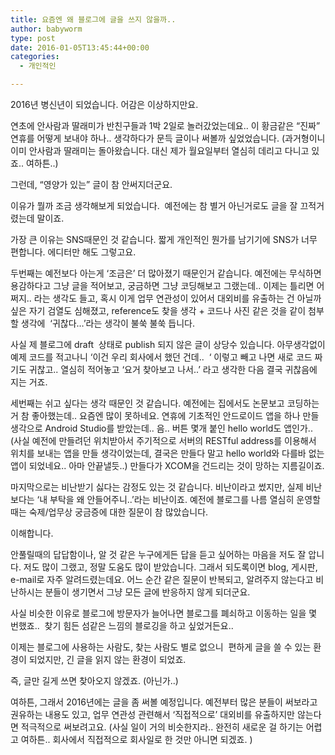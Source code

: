 ```yaml
---
title: 요즘엔 왜 블로그에 글을 쓰지 않을까..
author: babyworm
type: post
date: 2016-01-05T13:45:44+00:00
categories:
  - 개인적인

---
```

2016년 병신년이 되었습니다. 어감은 이상하지만요.

연초에 안사람과 딸래미가 반친구들과 1박 2일로 놀러갔었는데요.. 이 황금같은 “진짜” 연휴를 어떻게 보내야 하나.. 생각하다가 문득 글이나 써볼까 싶었었습니다. (과거형이니 이미 안사람과 딸래미는 돌아왔습니다. 대신 제가 월요일부터 열심히 데리고 다니고 있죠.. 여하튼..)

그런데, “영양가 있는” 글이 참 안써지더군요.

이유가 뭘까 조금 생각해보게 되었습니다.  예전에는 참 별거 아닌거로도 글을 잘 끄적거렸는데 말이죠.

가장 큰 이유는 SNS때문인 것 같습니다. 짧게 개인적인 뭔가를 남기기에 SNS가 너무 편합니다. 에디터만 해도 그렇고요.

두번째는 예전보다 아는게 ‘조금은’ 더 많아졌기 때문인거 같습니다. 예전에는 무식하면 용감하다고 그냥 글을 적어보고, 궁금하면 그냥 코딩해보고 그랬는데.. 이제는 틀리면 어쩌지.. 라는 생각도 들고, 혹시 이게 업무 연관성이 있어서 대외비를 유출하는 건 아닐까 싶은 자기 검열도 심해졌고, reference도 찾을 생각 + 코드나 사진 같은 것을 같이 첨부할 생각에  ‘귀찮다…’라는 생각이 불쑥 불쑥 듭니다.

사실 제 블로그에 draft  상태로 publish 되지 않은 글이 상당수 있습니다. 아무생각없이 예제 코드를 적고나니 ‘이건 우리 회사에서 했던 건데..  ‘ 이렇고 빼고 나면 새로 코드 짜기도 귀찮고.. 열심히 적어놓고 ‘요거 찾아보고 나서..’ 라고 생각한 다음 결국 귀찮음에 지는 거죠.

세번째는 쉬고 싶다는 생각 때문인 것 같습니다. 예전에는 집에서도 논문보고 코딩하는 거 참 좋아했는데.. 요즘엔 많이 못하네요. 연휴에 기초적인 안드로이드 앱을 하나 만들 생각으로 Android Studio를 받았는데.. 음.. 버튼 몇개 붙인 hello world도 앱인가.. (사실 예전에 만들려던 위치받아서 주기적으로 서버의 RESTful address를 이용해서 위치를 보내는 앱을 만들 생각이었는데, 결국은 만들다 말고 hello world와 다를바 없는 앱이 되었네요.. 아마 안끝낼듯..) 만들다가 XCOM을 건드리는 것이 망하는 지름길이죠.

마지막으로는 비난받기 싫다는 감정도 있는 것 같습니다. 비난이라고 썼지만, 실제 비난보다는 ‘내 부탁을 왜 안들어주니..’라는 비난이죠. 예전에 블로그를 나름 열심히 운영할 때는 숙제/업무상 궁금증에 대한 질문이 참 많았습니다.

이해합니다.

안풀릴때의 답답함이나, 알 것 같은 누구에게든 답을 듣고 싶어하는 마음을 저도 잘 압니다. 저도 많이 그랬고, 정말 도움도 많이 받았습니다. 그래서 되도록이면 blog, 게시판, e-mail로 자주 알려드렸는데요. 어느 순간 같은 질문이 반복되고, 알려주지 않는다고 비난하시는 분들이 생기면서 그냥 모든 글에 반응하지 않게 되더군요.

사실 비슷한 이유로 블로그에 방문자가 늘어나면 블로그를 폐쇠하고 이동하는 일을 몇 번했죠..  찾기 힘든 섬같은 느낌의 블로깅을 하고 싶었거든요..

이제는 블로그에 사용하는 사람도, 찾는 사람도 별로 없으니  편하게 글을 쓸 수 있는 환경이 되었지만, 긴 글을 읽지 않는 환경이 되었죠.

즉, 글만 길게 쓰면 찾아오지 않겠죠. (아닌가..)

여하튼, 그래서 2016년에는 글을 좀 써볼 예정입니다. 예전부터 많은 분들이 써보라고 권유하는 내용도 있고, 업무 연관성 관련해서 ‘직접적으로’ 대외비를 유출하지만 않는다면 적극적으로 써보려고요. (사실 일이 거의 비슷한지라.. 완전히 새로운 걸 하기는 어렵고 여하튼.. 회사에서 직접적으로 회사일로 한 것만 아니면 되겠죠. )

 